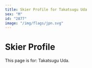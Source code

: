 ```yaml
---
title: Skier Profile for Takatsugu Uda
sex: "M"
id: "2877"
image: "/img/flags/jpn.svg" 
---
```


# Skier Profile

This page is for: Takatsugu Uda.
    